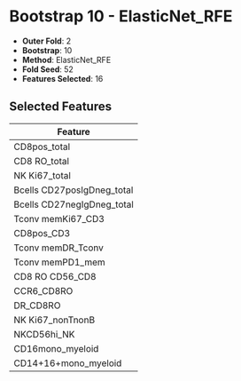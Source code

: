 # Bootstrap 10 - ElasticNet_RFE

- **Outer Fold**: 2
- **Bootstrap**: 10
- **Method**: ElasticNet_RFE
- **Fold Seed**: 52
- **Features Selected**: 16

## Selected Features

| Feature |
|---------|
| CD8pos_total |
| CD8 RO_total |
| NK Ki67_total |
| Bcells CD27posIgDneg_total |
| Bcells CD27negIgDneg_total |
| Tconv memKi67_CD3 |
| CD8pos_CD3 |
| Tconv memDR_Tconv |
| Tconv memPD1_mem |
| CD8 RO CD56_CD8 |
| CCR6_CD8RO |
| DR_CD8RO |
| NK Ki67_nonTnonB |
| NKCD56hi_NK |
| CD16mono_myeloid |
| CD14+16+mono_myeloid |
